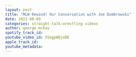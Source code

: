 ```yaml
---
layout: post
title: "MLW Rewind! Our Conversation with Joe Dombrowski"
date: 2022-08-09
categories: straight-talk-wrestling videos
author: george-mckay
spotify_track_id: 
youtube_video_id: 55egpW8jeDE
apple_track_id: 
youtube_metadata: 
---
```

